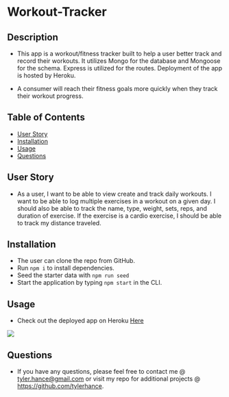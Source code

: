# Workout-Tracker

<h2>Description</h2>

*  This app is a workout/fitness tracker built to help a user better track and record their workouts. It utilizes Mongo for the database and Mongoose for the schema. Express is utilized for the routes. Deployment of the app is hosted by Heroku.

* A consumer will reach their fitness goals more quickly when they track their workout progress.

## Table of Contents
* [User Story](#userstory)
* [Installation](#installation)
* [Usage](#usage)
* [Questions](#questions)

<h2>User Story</h2>

*   As a user, I want to be able to view create and track daily workouts. I want to be able to log multiple exercises in a workout on a given day. I should also be able to track the name, type, weight, sets, reps, and duration of exercise. If the exercise is a cardio exercise, I should be able to track my distance traveled.

<h2>Installation</h2>

* The user can clone the repo from GitHub. 
* Run `npm i` to install dependencies. 
* Seed the starter data with `npm run seed`
* Start the application by typing `npm start` in the CLI.

<h2>Usage</h2>

* Check out the deployed app on Heroku [Here](https://dry-island-38807.herokuapp.com/)<br>
<img src="./assets/images/fitnesstracker.jpeg">

<h2>Questions</h2>

* If you have any questions, please feel free to contact me @ tyler.hance@gmail.com or visit my repo for additional projects @ https://github.com/tylerhance.